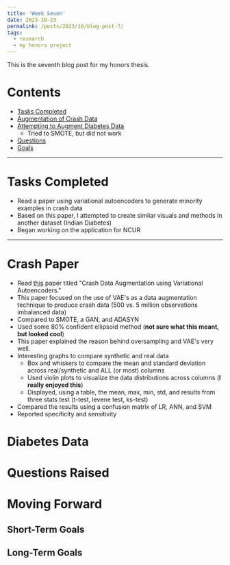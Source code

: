 ```yaml
---
title: 'Week Seven'
date: 2023-10-23
permalink: /posts/2023/10/blog-post-7/
tags:
  - research
  - my honors project
---
```


This is the seventh blog post for my honors thesis.

# Contents

- [Tasks Completed](#tasks)
- [Augmentation of Crash Data](#crash)
- [Attempting to Augment Diabetes Data](#diabetes)
  - Tried to SMOTE, but did not work
- [Questions](#questions)
- [Goals](#Goals)


---


<a name="tasks"></a>
# Tasks Completed 

- Read a paper using variational autoencoders to generate minority examples in crash data
- Based on this paper, I attempted to create similar visuals and methods in another dataset (Indian Diabetes)
- Began working on the application for NCUR

---


<a name="crash"></a>
# Crash Paper
- Read [this](https://www.sciencedirect.com/science/article/pii/S000145752031770X?ref=pdf_download&fr=RR-2&rr=81ab2e38edea424f) paper titled "Crash Data Augmentation using Variational Autoencoders."
- This paper focused on the use of VAE's as a data augmentation technique to produce crash data (500 vs. 5 million observations imbalanced data)
- Compared to SMOTE, a GAN, and ADASYN
- Used some 80% confident ellipsoid method (**not sure what this meant, but looked cool**)
- This paper explained the reason behind oversampling and VAE's very well.
- Interesting graphs to compare synthetic and real data
  - Box and whiskers to compare the mean and standard deviation across real/synthetic and ALL (or most) columns
  - Used violin plots to visualize the data distributions across columns (**I really enjoyed this**)
  - Displayed, using a table, the mean, max, min, std, and results from three stats test (t-test, levene test, ks-test)
- Compared the results using a confusion matrix of LR, ANN, and SVM
- Reported specificity and sensitivity

<a name="diabetes"></a>
# Diabetes Data

<a name="questions"></a>
# Questions Raised

<a name="moving"></a>
# Moving Forward

## Short-Term Goals


## Long-Term Goals
